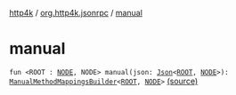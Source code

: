 [http4k](../index.md) / [org.http4k.jsonrpc](index.md) / [manual](./manual.md)

# manual

`fun <ROOT : `[`NODE`](manual.md#NODE)`, NODE> manual(json: `[`Json`](../org.http4k.format/-json/index.md)`<`[`ROOT`](manual.md#ROOT)`, `[`NODE`](manual.md#NODE)`>): `[`ManualMethodMappingsBuilder`](-manual-method-mappings-builder/index.md)`<`[`ROOT`](manual.md#ROOT)`, `[`NODE`](manual.md#NODE)`>` [(source)](https://github.com/http4k/http4k/blob/master/http4k-jsonrpc/src/main/kotlin/org/http4k/jsonrpc/extensions.kt#L26)